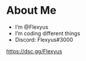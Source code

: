 # About Me

-  I’m @Flexyus
-  I’m coding different things
- Discord: Flexyus#3000



https://dsc.gg/Flexyus
